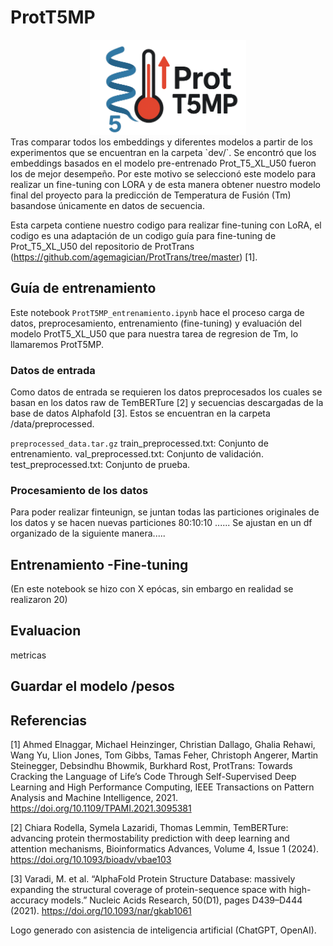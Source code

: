 # ProtT5MP 
<div align="center">
  <img src="Logo_ProtT5MP.png" alt="Descripción" width="250"/>
</div>
Tras comparar todos los embeddings y diferentes modelos a partir de los experimentos que se encuentran en la carpeta `dev/`. Se encontró que los embeddings basados en el modelo pre-entrenado Prot_T5_XL_U50 fueron los de mejor desempeño. Por este motivo se seleccionó este modelo para realizar un fine-tuning con LORA y de esta manera obtener nuestro modelo final del proyecto para la predicción de Temperatura de Fusión (Tm) basandose únicamente en datos de secuencia.

Esta carpeta contiene nuestro codigo para realizar fine-tuning con LoRA, el codigo es una adaptación de un codigo guía para fine-tuning de Prot_T5_XL_U50 del repositorio de ProtTrans (https://github.com/agemagician/ProtTrans/tree/master) [1].

## Guía de entrenamiento
Este notebook `ProtT5MP_entrenamiento.ipynb` hace el proceso carga de datos, preprocesamiento, entrenamiento (fine-tuning) y evaluación del modelo ProtT5_XL_U50 que para nuestra tarea de regresion de Tm, lo llamaremos ProtT5MP.

### Datos de entrada
Como datos de entrada se requieren los datos preprocesados los cuales se basan en los datos raw de TemBERTure [2] y secuencias descargadas de la base de datos Alphafold [3]. Estos se encuentran en la carpeta /data/preprocessed. 

`preprocessed_data.tar.gz`
    train_preprocessed.txt: Conjunto de entrenamiento.
    val_preprocessed.txt: Conjunto de validación.
    test_preprocessed.txt: Conjunto de prueba.

### Procesamiento de los datos
Para poder realizar finteunign, se juntan todas las particiones originales de los datos y se hacen nuevas particiones 80:10:10 ......
Se ajustan en un df organizado de la siguiente manera.....

## Entrenamiento -Fine-tuning
(En este notebook se hizo con X epócas, sin embargo en realidad se realizaron 20)

## Evaluacion
metricas 

## Guardar el modelo /pesos




## Referencias
[1] Ahmed Elnaggar, Michael Heinzinger, Christian Dallago, Ghalia Rehawi, Wang Yu, Llion Jones, Tom Gibbs, Tamas Feher, Christoph Angerer, Martin Steinegger, Debsindhu Bhowmik, Burkhard Rost, ProtTrans: Towards Cracking the Language of Life’s Code Through Self-Supervised Deep Learning and High Performance Computing, IEEE Transactions on Pattern Analysis and Machine Intelligence, 2021. https://doi.org/10.1109/TPAMI.2021.3095381

[2] Chiara Rodella, Symela Lazaridi, Thomas Lemmin, TemBERTure: advancing protein thermostability prediction with deep learning and attention mechanisms, Bioinformatics Advances, Volume 4, Issue 1 (2024). https://doi.org/10.1093/bioadv/vbae103

[3] Varadi, M. et al. “AlphaFold Protein Structure Database: massively expanding the structural coverage of protein-sequence space with high-accuracy models.” Nucleic Acids Research, 50(D1), pages D439–D444 (2021). https://doi.org/10.1093/nar/gkab1061

Logo generado con asistencia de inteligencia artificial (ChatGPT, OpenAI).
